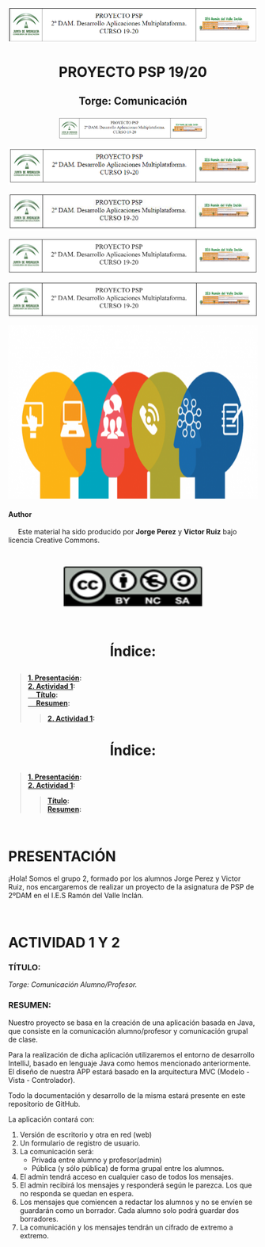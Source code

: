 <p align="center">
<img src="/resources/cabezeraies.PNG"/>
</p>

# <p align="center">PROYECTO PSP 19/20</p>
## <p align="center">Torge: Comunicación</p>

<p align="center">
<img src="/resources/cabeies.PNG" width="300"/>
</p>

<p align="center">
<img src="/resources/cabeies2.PNG"/>
</p>

<p align="center">
<img src="/resources/cabeies3.JPG"/>
</p>

<p align="center">
<img src="/resources/cabeies4.PNG"/>
</p>

<p align="center">
<img src="/resources/cabeies5.PNG"/>
</p>

<p align="center">
<img src="/resources/comuheader1.png" width="700" height="350"/>
</p>


#### Author
&nbsp;&nbsp;&nbsp;&nbsp; Este material ha sido producido por <b>Jorge Perez</b> y <b>Victor Ruiz</b> bajo licencia Creative Commons.  

<br>

<p align="center">
<img src="/resources/LicenciaCC.png" height="80" width="280"/>  
</p>

<br>

# <p align="center">Índice:</p>
> **[1. Presentación](#1):**<br>
> **[2. Actividad 1](#2):**<br>
> **[&nbsp;&nbsp;&nbsp;&nbsp; Título](#3):**<br>
> **[&nbsp;&nbsp;&nbsp;&nbsp; Resumen](#4):**<br>
>> **[2. Actividad 1](#2):**<br>

# <p align="center">Índice:</p>
> **[1. Presentación](#1):**<br>
> **[2. Actividad 1](#2):**
>> **[Título](#3):**<br>
>> **[Resumen](#4):**<br>

<br>

<a name="1"></a>
# PRESENTACIÓN
¡Hola! Somos el grupo 2, formado por los alumnos Jorge Perez y Victor Ruiz, 
nos encargaremos de realizar un proyecto de la asignatura de PSP de 2ºDAM 
en el I.E.S Ramón del Valle Inclán.

<br>

<a name="2"></a>
# ACTIVIDAD 1 Y  2
<a name="3"></a>
### <b>TÍTULO:</b>
*Torge: Comunicación Alumno/Profesor.*

<a name="4"></a>
### <b> RESUMEN: </b>

Nuestro proyecto se basa en la creación de una aplicación basada en Java, que consiste en la comunicación alumno/profesor y comunicación grupal de clase.

Para la realización de dicha aplicación utilizaremos el entorno de desarrollo IntelliJ, basado en lenguaje Java como hemos mencionado anteriormente.
El diseño de nuestra APP estará basado en la arquitectura MVC (Modelo - Vista - Controlador).

Todo la documentación y desarrollo de la misma estará presente en este repositorio de GitHub.

La aplicación contará con:

1. Versión de escritorio y otra en red (web)
2. Un formulario de registro de usuario.
3. La comunicación será: 
	- Privada entre alumno y profesor(admin)
	- Pública (y sólo pública) de forma grupal entre los alumnos. 
4. El admin tendrá acceso en cualquier caso de todos los mensajes.
5. El admin recibirá los mensajes y responderá según le parezca. Los que no responda se quedan en espera.
6. Los mensajes que comiencen a redactar los alumnos y no se envíen se guardarán como un borrador. Cada alumno solo podrá guardar dos borradores.
7. La comunicación y los mensajes tendrán un cifrado de extremo a extremo.




